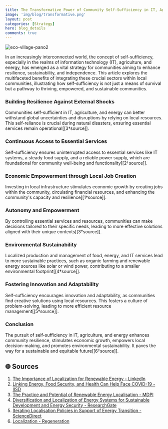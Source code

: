 ```yaml
---
title: The Transformative Power of Community Self-Sufficiency in IT, Agriculture, and Energy
image: 'img/blog/transformative.png'
layout: post
categories: [Strategy]
hero: blog_details
comments: true
---
```


![eco-village-pano2](https://github.com/AxalNetwork/website/assets/55703540/1d79896a-286f-400d-863b-dc85740f4694)

In an increasingly interconnected world, the concept of self-sufficiency, especially in the realms of information technology (IT), agriculture, and energy, has emerged as a vital strategy for communities aiming to enhance resilience, sustainability, and independence. This article explores the multifaceted benefits of integrating these crucial sectors within local communities, illustrating how self-sufficiency is not just a means of survival but a pathway to thriving, empowered, and sustainable communities.

### Building Resilience Against External Shocks
Communities self-sufficient in IT, agriculture, and energy can better withstand global uncertainties and disruptions by relying on local resources. This self-reliance is crucial during natural disasters, ensuring essential services remain operational[[3†source]].

### Continuous Access to Essential Services
Self-sufficiency ensures uninterrupted access to essential services like IT systems, a steady food supply, and a reliable power supply, which are foundational for community well-being and functionality[[2†source]].

### Economic Empowerment through Local Job Creation
Investing in local infrastructure stimulates economic growth by creating jobs within the community, circulating financial resources, and enhancing the community's capacity and resilience[[1†source]].

### Autonomy and Empowerment
By controlling essential services and resources, communities can make decisions tailored to their specific needs, leading to more effective solutions aligned with their unique contexts[[3†source]].

### Environmental Sustainability
Localized production and management of food, energy, and IT services lead to more sustainable practices, such as organic farming and renewable energy sources like solar or wind power, contributing to a smaller environmental footprint[[4†source]].

### Fostering Innovation and Adaptability
Self-sufficiency encourages innovation and adaptability, as communities find creative solutions using local resources. This fosters a culture of problem-solving, leading to more efficient resource management[[5†source]].

### Conclusion
The pursuit of self-sufficiency in IT, agriculture, and energy enhances community resilience, stimulates economic growth, empowers local decision-making, and promotes environmental sustainability. It paves the way for a sustainable and equitable future[[6†source]].

## 🌐 Sources
1. [The Importance of Localization for Renewable Energy - LinkedIn](https://www.linkedin.com/pulse/unlocking-global-success-importance-localization?trk=public_post_main-feed-card_feed-article-content)
2. [Linking Energy, Food Security, and Health Can Help Face COVID-19 - IISD](https://sdg.iisd.org/commentary/guest-articles/linking-energy-food-security-and-health-can-help-face-covid-19/)
3. [The Practice and Potential of Renewable Energy Localisation - MDPI](https://www.mdpi.com/2071-1050/11/1/215)
4. [Diversification and Localization of Energy Systems for Sustainable Development and Energy Security - ResearchGate](https://www.researchgate.net/publication/223533871_Diversification_and_Localization_of_Energy_Systems_for_Sustainable_Development_and_Energy_Security)
5. [Iterating Localisation Policies in Support of Energy Transition - ScienceDirect](https://www.sciencedirect.com/science/article/pii/S0301421521004389)
6. [Localization - Regeneration](https://regeneration.org/nexus/localization)
